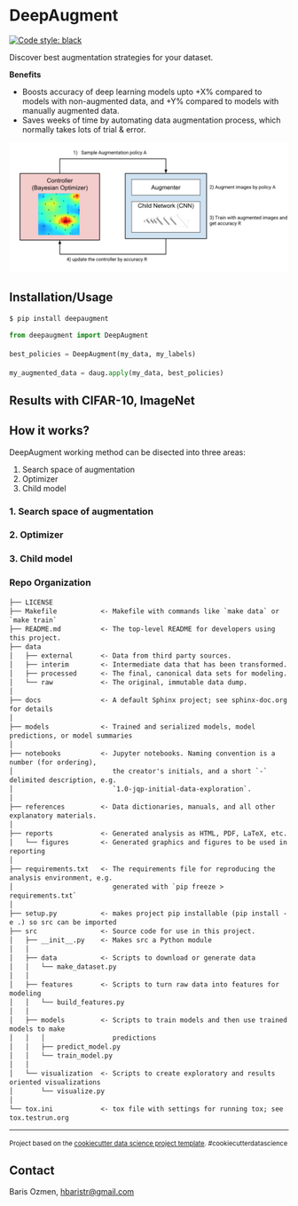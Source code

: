 # DeepAugment

[![Code style: black](https://img.shields.io/badge/code%20style-black-000000.svg)](https://github.com/ambv/black)

Discover best augmentation strategies for your dataset.

**Benefits**
- Boosts accuracy of deep learning models upto +X% compared to models with non-augmented data, and +Y% compared to models with manually augmented data.
- Saves weeks of time by automating data augmentation process, which normally takes lots of trial & error.

![alt text](/reports/figures/simplified_workflow.png "Workflow")

## Installation/Usage
```console
$ pip install deepaugment
```

```Python
from deepaugment import DeepAugment

best_policies = DeepAugment(my_data, my_labels)

my_augmented_data = daug.apply(my_data, best_policies)
```

## Results with CIFAR-10, ImageNet

## How it works?
DeepAugment working method can be disected into three areas:
1. Search space of augmentation
2. Optimizer
3. Child model

### 1. Search space of augmentation
### 2. Optimizer
### 3. Child model


### Repo Organization

    ├── LICENSE
    ├── Makefile           <- Makefile with commands like `make data` or `make train`
    ├── README.md          <- The top-level README for developers using this project.
    ├── data
    │   ├── external       <- Data from third party sources.
    │   ├── interim        <- Intermediate data that has been transformed.
    │   ├── processed      <- The final, canonical data sets for modeling.
    │   └── raw            <- The original, immutable data dump.
    │
    ├── docs               <- A default Sphinx project; see sphinx-doc.org for details
    │
    ├── models             <- Trained and serialized models, model predictions, or model summaries
    │
    ├── notebooks          <- Jupyter notebooks. Naming convention is a number (for ordering),
    │                         the creator's initials, and a short `-` delimited description, e.g.
    │                         `1.0-jqp-initial-data-exploration`.
    │
    ├── references         <- Data dictionaries, manuals, and all other explanatory materials.
    │
    ├── reports            <- Generated analysis as HTML, PDF, LaTeX, etc.
    │   └── figures        <- Generated graphics and figures to be used in reporting
    │
    ├── requirements.txt   <- The requirements file for reproducing the analysis environment, e.g.
    │                         generated with `pip freeze > requirements.txt`
    │
    ├── setup.py           <- makes project pip installable (pip install -e .) so src can be imported
    ├── src                <- Source code for use in this project.
    │   ├── __init__.py    <- Makes src a Python module
    │   │
    │   ├── data           <- Scripts to download or generate data
    │   │   └── make_dataset.py
    │   │
    │   ├── features       <- Scripts to turn raw data into features for modeling
    │   │   └── build_features.py
    │   │
    │   ├── models         <- Scripts to train models and then use trained models to make
    │   │   │                 predictions
    │   │   ├── predict_model.py
    │   │   └── train_model.py
    │   │
    │   └── visualization  <- Scripts to create exploratory and results oriented visualizations
    │       └── visualize.py
    │
    └── tox.ini            <- tox file with settings for running tox; see tox.testrun.org


--------

<p><small>Project based on the <a target="_blank" href="https://drivendata.github.io/cookiecutter-data-science/">cookiecutter data science project template</a>. #cookiecutterdatascience</small></p>

## Contact
Baris Ozmen, hbaristr@gmail.com
